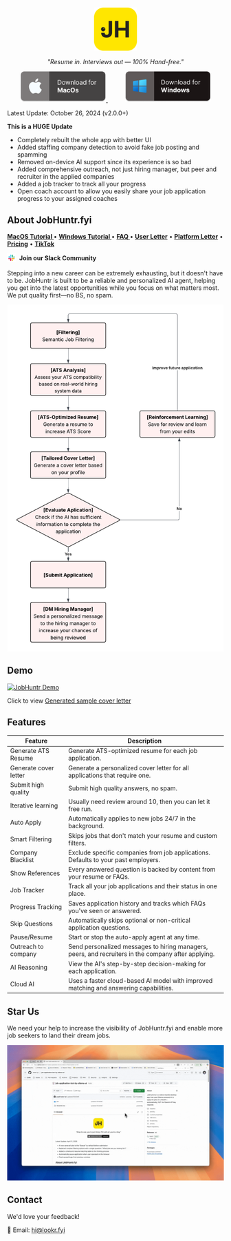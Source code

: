 <p align="center">
<img src="src/logo-large.png" alt="JobHuntr Logo" width="100">
</p>

<p align="center">
<i>"Resume in. Interviews out — 100% Hand-free."</i>
</p>

<!-- add spacing between the two images -->
<p align="center">
  <a href="https://github.com/lookr-fyi/job-application-bot-by-ollama-ai/releases/latest/download/JobHuntr-arm64.dmg" style="margin-right: 20px;">
    <img src="src/mac_download.png" alt="Download for macOS" width="200">
  </a>
  <a href="https://jobhuntr.short.gy/download/github/windows" style="margin-left: 20px;">
    <img src="src/windows_download.png" alt="Download for Windows" width="200">
  </a>
</p>

Latest Update: October 26, 2024 (v2.0.0+)

**This is a HUGE Update**

- Completely rebuilt the whole app with better UI
- Added staffing company detection to avoid fake job posting and spamming
- Removed on-device AI support since its experience is so bad
- Added comprehensive outreach, not just hiring manager, but peer and recruiter in the applied companies
- Added a job tracker to track all your progress
- Open coach account to allow you easily share your job application progress to your assigned coaches

## About JobHuntr.fyi

<p align="left">
  <a href="./MAC_SETUP.md"><strong> MacOS Tutorial </strong></a> •
  <a href="./WIN_SETUP.md"><strong> Windows Tutorial </strong></a> •
  <a href="./FAQ.md"><strong> FAQ </strong></a> •
  <a href="./USER_LETTER.md"><strong>User Letter</strong></a> •
  <a href="./PLATFORM_LETTER.md"><strong>Platform Letter</strong></a> •
  <a href="./PRICING.md"><strong>Pricing</strong></a> •
  <a href="https://www.tiktok.com/@yuqili657"><strong>TikTok</strong></a>
</p>

<!-- slack channel with logo from src/slack.png -->
<p align="left">
  <a href="https://join.slack.com/t/jobhuntrfyi/shared_invite/zt-37b16bo2f-aYwEadlFMHPHYAycDgCERA" style="text-decoration: none; display: inline-flex; align-items: center; gap: 8px;">
    <img src="src/slack-logo.png" alt="Join our Slack Community" width="20" style="vertical-align: middle;">
    <strong>Join our Slack Community</strong>
  </a>
</p>


Stepping into a new career can be extremely exhausting, but it doesn't have to be. JobHuntr is built to be a reliable and personalized AI agent, helping you get into the latest opportunities while you focus on what matters most. We put quality first—no BS, no spam.

![JobHuntr Flowchart](src/flow_chart.png)

## Demo

[![JobHuntr Demo](src/demo.gif)](https://youtu.be/dy_wrzVKwPw)

<!-- sample cover letter -->

Click to view [Generated sample cover letter](src/sample_cover_letter.pdf)

## Features

| Feature               | Description                                                                        |
| ------------------------ | ------------------------------------------------------------------------------------- |
| Generate ATS Resume   | Generate ATS-optimized resume for each job application.                               |
| Generate cover letter | Generate a personalized cover letter for all applications that require one.           |
| Submit high quality   | Submit high quality answers, no spam.                                                 |
| Iterative learning    | Usually need review around 10, then you can let it free run.                          |
| Auto Apply            | Automatically applies to new jobs 24/7 in the background.                             |
| Smart Filtering       | Skips jobs that don't match your resume and custom filters.                           |
| Company Blacklist     | Exclude specific companies from job applications. Defaults to your past employers.    |
| Show References       | Every answered question is backed by content from your resume or FAQs.                |
| Job Tracker     | Track all your job applications and their status in one place.              |
| Progress Tracking     | Saves application history and tracks which FAQs you've seen or answered.              |
| Skip Questions        | Automatically skips optional or non-critical application questions.                   |
| Pause/Resume          | Start or stop the auto-apply agent at any time.                                       |
| Outreach to company     | Send personalized messages to hiring managers, peers, and recruiters in the company after applying.                           |
| AI Reasoning          | View the AI's step-by-step decision-making for each application.                      |
| Cloud AI              | Uses a faster cloud-based AI model with improved matching and answering capabilities. |

## Star Us

We need your help to increase the visibility of JobHuntr.fyi and enable more job seekers to land their dream jobs.

![star_repo](src/star_repo.gif)

## Contact

We'd love your feedback!

📧 Email: hi@lookr.fyi
